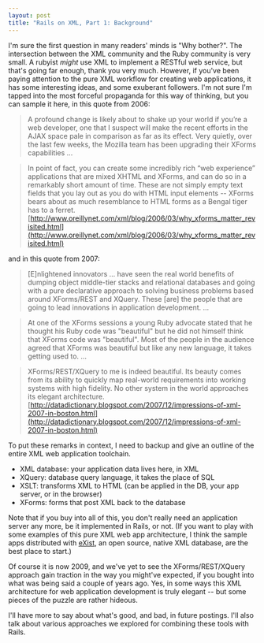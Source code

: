 ```yaml
---
layout: post
title: "Rails on XML, Part 1: Background"
---
```


I'm sure the first question in many readers' minds is "Why
bother?". The intersection between the XML community and the Ruby
community is very small. A rubyist *might* use XML to implement a
RESTful web service, but that's going far enough, thank you very
much. However, if you've been paying attention to the pure XML
workflow for creating web applications, it has some interesting ideas,
and some exuberant followers. I'm not sure I'm tapped into the most
forceful propaganda for this way of thinking, but you can sample it
here, in this quote from 2006:

> A profound change is likely about to shake up your world if you’re a
  web developer, one that I suspect will make the recent efforts in the
  AJAX space pale in comparison as far as its effect. Very quietly, over
  the last few weeks, the Mozilla team has been upgrading their XForms
  capabilities ...
  
> In point of fact, you can create some incredibly rich “web
  experience” applications that are mixed XHTML and XForms, and can do
  so in a remarkably short amount of time. These are not simply empty
  text fields that you lay out as you do with HTML input elements --
  XForms bears about as much resemblance to HTML forms as a Bengal
  tiger has to a ferret. [http://www.oreillynet.com/xml/blog/2006/03/why_xforms_matter_revisited.html](http://www.oreillynet.com/xml/blog/2006/03/why_xforms_matter_revisited.html)
  
and in this quote from 2007:

> [E]nlightened innovators ... have seen the real world benefits of
  dumping object middle-tier stacks and relational databases and going
  with a pure declarative approach to solving business problems based
  around XForms/REST and XQuery. These [are] the people that are going
  to lead innovations in application development. ...

> At one of the XForms sessions a young Ruby advocate stated that he
  thought his Ruby code was "beautiful" but he did not himself think
  that XForms code was "beautiful". Most of the people in the audience
  agreed that XForms was beautiful but like any new language, it takes
  getting used to. ...

> XForms/REST/XQuery to me is indeed beautiful. Its beauty comes from
  its ability to quickly map real-world requirements into working
  systems with high fidelity. No other system in the world approaches
  its elegant architecture. [http://datadictionary.blogspot.com/2007/12/impressions-of-xml-2007-in-boston.html](http://datadictionary.blogspot.com/2007/12/impressions-of-xml-2007-in-boston.html)

To put these remarks in context, I need to backup and give an outline
of the entire XML web application toolchain.

* XML database: your application data lives here, in XML
* XQuery: database query language, it takes the place of SQL
* XSLT: transforms XML to HTML (can be applied in the DB, your app server, or in the browser)
* XForms: forms that post XML back to the database

Note that if you buy into all of this, you don't really need an
application server any more, be it implemented in Rails, or not. (If you want to play with some examples of this pure XML web app architecture, I think the sample apps distributed with [eXist](http://exist.sourceforge.net/), an open source, native XML database, are the best place to start.)

Of course it is now 2009, and we've yet to see the XForms/REST/XQuery approach gain traction in the way you might've expected, if you bought into what was being said a couple of years ago. Yes, in some ways this XML architecture for  web application development is truly elegant -- but some pieces of the puzzle are rather hideous. 

I'll have more to say about what's good, and bad, in future postings. I'll also talk about various approaches we explored for combining these tools with Rails.

